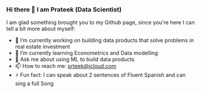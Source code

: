 ### Hi there 👋 I am Prateek (Data Scientist)

<!--
**prteek/prteek** is a ✨ _special_ ✨ repository because its `README.md` (this file) appears on your GitHub profile.
-->
I am glad something brought you to my Github page, since you're here I can tell a bit more about myself:

- 🔭 I’m currently working on building data products that solve problems in real estate investment
- 🌱 I’m currently learning Econometrics and Data modelling
- 💬 Ask me about using ML to build data products
- 📫 How to reach me: prteek@icloud.com
- ⚡ Fun fact: I can speak about 2 sentences of Fluent Spanish and can sing a full Song 

